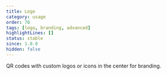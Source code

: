 ```yaml
---
title: Logo
category: usage
order: 70
tags: [logo, branding, advanced]
highlightLines: []
status: stable
since: 1.0.0
hidden: false
---
```


QR codes with custom logos or icons in the center for branding.
